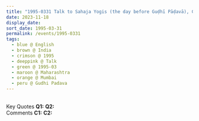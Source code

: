 ```yaml
---
title: "1995-0331 Talk to Sahaja Yogis (the day before Guḍhī Pāḍavā), Guḍhī Pāḍavā Message on Darśhans and Pūjās without Meditation, Balcony, Flat, Mumbai, Maharashtra, India"
date: 2023-11-18
display_date: 
sort_date: 1995-03-31
permalink: /events/1995-0331
tags:
  - blue @ English
  - brown @ India
  - crimson @ 1995
  - deeppink @ Talk
  - green @ 1995-03
  - maroon @ Maharashtra
  - orange @ Mumbai
  - peru @ Gudhi Padava
---
```


<br>

<wave-list>
  <list-title color="DarkSeaGreen" width="55">Key Quotes</list-title>
  <list-item color="BlanchedAlmond" width="280"><b>Q1:</b> <i></i></list-item>
  <list-item color="Lavender" width="280"><b>Q2:</b> <i></i></list-item>
</wave-list>

<br>

<wave-list>
  <list-title color="DarkSeaGreen" width="55">Comments</list-title>
  <list-item color="BlanchedAlmond" width="280"><b>C1:</b> <i></i></list-item>
  <list-item color="Lavender" width="280"><b>C2:</b> <i></i></list-item>
</wave-list>